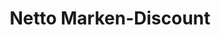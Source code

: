 ---
title: "Netto Marken-Discount"
url: /emden/netto-marken-discount-auricher-strasse/
shop: Supermarkt
---